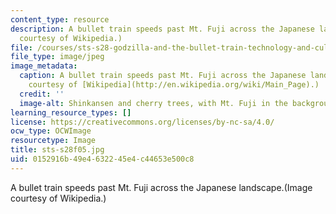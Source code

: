 ```yaml
---
content_type: resource
description: A bullet train speeds past Mt. Fuji across the Japanese landscape.(Image
  courtesy of Wikipedia.)
file: /courses/sts-s28-godzilla-and-the-bullet-train-technology-and-culture-in-modern-japan-fall-2005/0152916b49e4632245e4c44653e500c8_sts-s28f05.jpg
file_type: image/jpeg
image_metadata:
  caption: A bullet train speeds past Mt. Fuji across the Japanese landscape. (Image
    courtesy of [Wikipedia](http://en.wikipedia.org/wiki/Main_Page).)
  credit: ''
  image-alt: Shinkansen and cherry trees, with Mt. Fuji in the background.
learning_resource_types: []
license: https://creativecommons.org/licenses/by-nc-sa/4.0/
ocw_type: OCWImage
resourcetype: Image
title: sts-s28f05.jpg
uid: 0152916b-49e4-6322-45e4-c44653e500c8
---
```

A bullet train speeds past Mt. Fuji across the Japanese landscape.(Image courtesy of Wikipedia.)